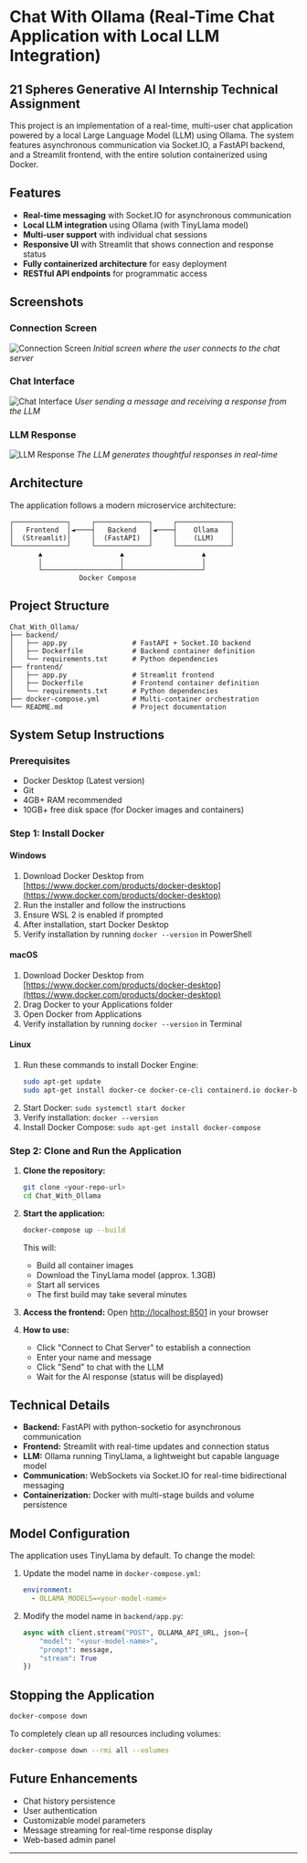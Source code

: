 # Chat With Ollama (Real-Time Chat Application with Local LLM Integration)

## 21 Spheres Generative AI Internship Technical Assignment

This project is an implementation of a real-time, multi-user chat application powered by a local Large Language Model (LLM) using Ollama. The system features asynchronous communication via Socket.IO, a FastAPI backend, and a Streamlit frontend, with the entire solution containerized using Docker.

## Features

- **Real-time messaging** with Socket.IO for asynchronous communication
- **Local LLM integration** using Ollama (with TinyLlama model)
- **Multi-user support** with individual chat sessions
- **Responsive UI** with Streamlit that shows connection and response status
- **Fully containerized architecture** for easy deployment
- **RESTful API endpoints** for programmatic access

## Screenshots

### Connection Screen
![Connection Screen](https://i.imgur.com/JKWS8jx.png)
*Initial screen where the user connects to the chat server*

### Chat Interface
![Chat Interface](https://i.imgur.com/OcKvDsl.png)
*User sending a message and receiving a response from the LLM*

### LLM Response
![LLM Response](https://i.imgur.com/K1IPDLG.png)
*The LLM generates thoughtful responses in real-time*

## Architecture

The application follows a modern microservice architecture:

```
┌─────────────┐     ┌─────────────┐     ┌─────────────┐
│   Frontend  │◄────┤   Backend   │◄────┤    Ollama   │
│  (Streamlit)│     │  (FastAPI)  │     │    (LLM)    │
└─────────────┘     └─────────────┘     └─────────────┘
       ▲                   ▲                   ▲
       │                   │                   │
       └───────────────────┴───────────────────┘
                 Docker Compose
```

## Project Structure

```
Chat_With_Ollama/
├── backend/
│   ├── app.py                # FastAPI + Socket.IO backend
│   ├── Dockerfile            # Backend container definition
│   └── requirements.txt      # Python dependencies
├── frontend/
│   ├── app.py                # Streamlit frontend
│   ├── Dockerfile            # Frontend container definition
│   └── requirements.txt      # Python dependencies
├── docker-compose.yml        # Multi-container orchestration
└── README.md                 # Project documentation
```

## System Setup Instructions

### Prerequisites

- Docker Desktop (Latest version)
- Git
- 4GB+ RAM recommended
- 10GB+ free disk space (for Docker images and containers)

### Step 1: Install Docker

#### Windows
1. Download Docker Desktop from [https://www.docker.com/products/docker-desktop](https://www.docker.com/products/docker-desktop)
2. Run the installer and follow the instructions
3. Ensure WSL 2 is enabled if prompted
4. After installation, start Docker Desktop
5. Verify installation by running `docker --version` in PowerShell

#### macOS
1. Download Docker Desktop from [https://www.docker.com/products/docker-desktop](https://www.docker.com/products/docker-desktop)
2. Drag Docker to your Applications folder
3. Open Docker from Applications
4. Verify installation by running `docker --version` in Terminal

#### Linux
1. Run these commands to install Docker Engine:
   ```sh
   sudo apt-get update
   sudo apt-get install docker-ce docker-ce-cli containerd.io docker-buildx-plugin docker-compose-plugin
   ```
2. Start Docker: `sudo systemctl start docker`
3. Verify installation: `docker --version`
4. Install Docker Compose: `sudo apt-get install docker-compose`

### Step 2: Clone and Run the Application

1. **Clone the repository:**
   ```sh
   git clone <your-repo-url>
   cd Chat_With_Ollama
   ```

2. **Start the application:**
   ```sh
   docker-compose up --build
   ```
   This will:
   - Build all container images
   - Download the TinyLlama model (approx. 1.3GB)
   - Start all services
   - The first build may take several minutes

3. **Access the frontend:**
   Open [http://localhost:8501](http://localhost:8501) in your browser

4. **How to use:**
   - Click "Connect to Chat Server" to establish a connection
   - Enter your name and message
   - Click "Send" to chat with the LLM
   - Wait for the AI response (status will be displayed)

## Technical Details

- **Backend:** FastAPI with python-socketio for asynchronous communication
- **Frontend:** Streamlit with real-time updates and connection status
- **LLM:** Ollama running TinyLlama, a lightweight but capable language model
- **Communication:** WebSockets via Socket.IO for real-time bidirectional messaging
- **Containerization:** Docker with multi-stage builds and volume persistence

## Model Configuration

The application uses TinyLlama by default. To change the model:

1. Update the model name in `docker-compose.yml`:
   ```yaml
   environment:
     - OLLAMA_MODELS=<your-model-name>
   ```

2. Modify the model name in `backend/app.py`:
   ```python
   async with client.stream("POST", OLLAMA_API_URL, json={
       "model": "<your-model-name>", 
       "prompt": message,
       "stream": True
   })
   ```

## Stopping the Application

```sh
docker-compose down
```

To completely clean up all resources including volumes:
```sh
docker-compose down --rmi all --volumes
```

## Future Enhancements

- Chat history persistence
- User authentication
- Customizable model parameters
- Message streaming for real-time response display
- Web-based admin panel

---

